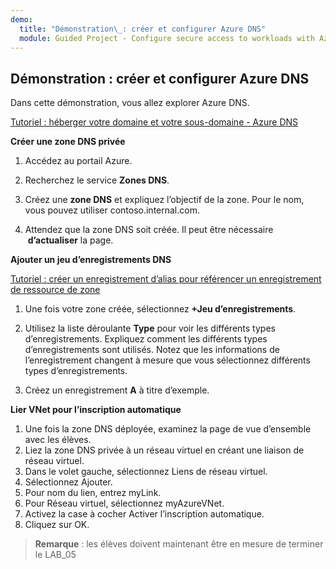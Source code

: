 ```yaml
---
demo:
  title: "Démonstration\_: créer et configurer Azure DNS"
  module: Guided Project - Configure secure access to workloads with Azure virtual networking services
---
```

## Démonstration : créer et configurer Azure DNS

Dans cette démonstration, vous allez explorer Azure DNS.

[Tutoriel : héberger votre domaine et votre sous-domaine - Azure DNS](https://docs.microsoft.com/azure/dns/dns-delegate-domain-azure-dns)


**Créer une zone DNS privée**

1. Accédez au portail Azure.

1. Recherchez le service **Zones DNS**.

1. Créez une **zone DNS** et expliquez l’objectif de la zone. Pour le nom, vous pouvez utiliser contoso.internal.com.

1.  Attendez que la zone DNS soit créée. Il peut être nécessaire  **d’actualiser** la page.

**Ajouter un jeu d’enregistrements DNS**


[Tutoriel : créer un enregistrement d’alias pour référencer un enregistrement de ressource de zone](https://learn.microsoft.com/azure/dns/tutorial-alias-rr)

1. Une fois votre zone créée, sélectionnez **+Jeu d’enregistrements**.

1. Utilisez la liste déroulante **Type** pour voir les différents types d’enregistrements. Expliquez comment les différents types d’enregistrements sont utilisés. Notez que les informations de l’enregistrement changent à mesure que vous sélectionnez différents types d’enregistrements.

1. Créez un enregistrement **A** à titre d’exemple. 

**Lier VNet pour l’inscription automatique**

1.  Une fois la zone DNS déployée, examinez la page de vue d’ensemble avec les élèves.
1.  Liez la zone DNS privée à un réseau virtuel en créant une liaison de réseau virtuel.
1.  Dans le volet gauche, sélectionnez Liens de réseau virtuel.
1.  Sélectionnez Ajouter.
1.  Pour nom du lien, entrez myLink.
1.  Pour Réseau virtuel, sélectionnez myAzureVNet.
1.  Activez la case à cocher Activer l’inscription automatique.
1.  Cliquez sur OK.

>**Remarque** : les élèves doivent maintenant être en mesure de terminer le LAB_05